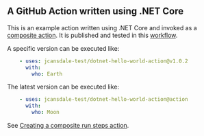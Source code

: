 ## A GitHub Action written using .NET Core

This is an example action written using .NET Core and invoked as a [composite action](https://github.com/jcansdale-test/dotnet-hello-world-action/blob/master/action.yml). It is published and tested in this [workflow](https://github.com/jcansdale-test/dotnet-hello-world-action/blob/master/.github/workflows/publish-and-test.yml).

A specific version can be executed like:

```yml
    - uses: jcansdale-test/dotnet-hello-world-action@v1.0.2
      with:
        who: Earth
```        

The latest version can be executed like:

```yml
    - uses: jcansdale-test/dotnet-hello-world-action@action
      with:
        who: Moon
```        

See [Creating a composite run steps action](https://docs.github.com/en/actions/creating-actions/creating-a-composite-run-steps-action).


